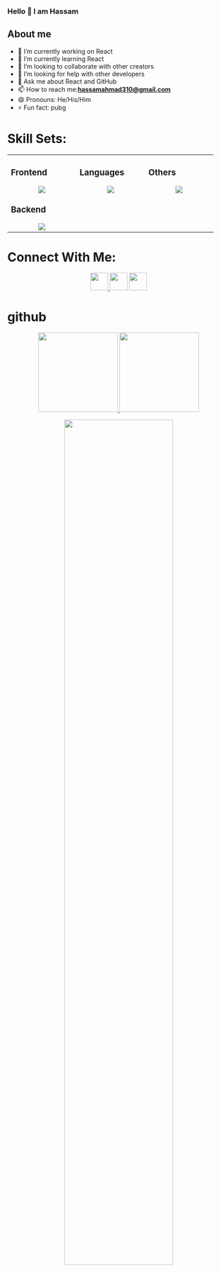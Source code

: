 ### Hello 👋 I am Hassam

## About me

- 🔭 I’m currently working on React
- 🌱 I’m currently learning React
- 👯 I’m looking to collaborate with other creators 
- 🤔 I’m looking for help with other developers
- 💬 Ask me about React and GitHub
- 📫 How to reach me:**hassamahmad310@gmail.com**
- 😄 Pronouns: He/His/Him
- ⚡ Fun fact: pubg

# Skill Sets:


<table><tr><td valign="top" width="25%">

### Frontend  
<a href="https://github.com/arhamansari11">
<div align="center">  
       <img src="https://skillicons.dev/icons?i=html,css,bootstrap,tailwind,js,react&perline=4" /> 
</div>
</a>

### Backend  
<a href="https://github.com/arhamansari11">
<div align="center">   
      <img src="https://skillicons.dev/icons?i=php,mysql,firebase,nodejs,express,mongodb&perline=4" /> 
</div>
</a>
</td><td valign="top" width="25%">
    
### Languages
<a href="https://github.com/arhamansari11">
<div align="center">
       <img src="https://skillicons.dev/icons?i=js,php,cpp,java,&perline=4" /> 
</div>
</a>

</td><td valign="top" width="25%">
  
### Others
<a href="https://github.com/arhamansari11">
<div align="center">
       <img src="https://skillicons.dev/icons?i=git,github,npm,figma,vscode,postman,stackoverflow,vscodeqt&perline=4" /> 
</div>
</a>
</td>
</tr></table>

<!--<table align="center">
  <tr>
    <td>
      <img src="https://www.vectorlogo.zone/logos/w3_html5/w3_html5-icon.svg" width="100px" hieght="100px"/>
    </td>
    <td>
      <img src="https://www.vectorlogo.zone/logos/w3_css/w3_css-icon.svg" width="100px" hieght="100px"/>
    </td>
     <td>
      <img src="https://www.vectorlogo.zone/logos/reactjs/reactjs-icon.svg" width="100px" hieght="100px"/>
    </td>
  </tr>
  <tr>
     <td>
      <img src="https://www.vectorlogo.zone/logos/nodejs/nodejs-ar21.svg" width="100px" hieght="100px"/>
    </td>
  <td>
      <img src="https://www.vectorlogo.zone/logos/java/java-icon.svg" width="100px" hieght="100px"/>
    </td>
    <td>
      <img src="https://www.vectorlogo.zone/logos/android/android-icon.svg" width="100px" hieght="100px"/>
    </td>
  </tr>
  <tr>
     <td>
      <img src="https://raw.githubusercontent.com/hassamdeveloper/hassamdeveloper/c22676e0d9457537d5e0a9f661fcf109917c4edf/javascript-js-seeklogo.svg" width="100px" hieght="100px"/>
    </td>
    <td>
      <img src="https://www.vectorlogo.zone/logos/getbootstrap/getbootstrap-ar21.svg" width="100px" hieght="100px" />
    </td>
      <td>
      <img src="https://www.vectorlogo.zone/logos/ionicframework/ionicframework-ar21.svg" width="100px" hieght="100px" />
    </td>
   
  </tr>

  <tr>
    <td>
      <img src="https://www.vectorlogo.zone/logos/mysql/mysql-ar21.svg"  width="100px" hieght="100px" />
    </td>
  </tr>
</table> -->

# Connect With Me:

<div align="center"> 
  <a target="_blank"  href="https://www.linkedin.com/in/hassam-ahmad-5a21992a2?utm_source=share&utm_campaign=share_via&utm_content=profile&utm_medium=ios_app" >
    <img src="https://www.vectorlogo.zone/logos/linkedin/linkedin-icon.svg" width="40px" hieght="40px" />
  </a>
      <a target="_blank" href="mailto:hassamahmad310@gmail.com"><img src="https://www.vectorlogo.zone/logos/gmail/gmail-icon.svg"  width="40px" hieght="40px" /></a>   
       <a target="_blank" href="https://x.com/hassamj95099098?s=21"><img src="https://upload.vectorlogo.zone/logos/twitter/images/ea8e72ba-26a4-4bdf-bdd5-ca7d5e3b56d6.svg" width="40px" hieght="40px" /></a>
 </div>

 # github
<p align="center">
    <a href="https://github.com/hassamdeveloper">
<img height="180em" src="https://github-readme-stats-git-masterrstaa-rickstaa.vercel.app/api?username=hassamdeveloper&show_icons=true&theme=algolia&include_all_commits=true&count_private=true&hide_border=true"/>
        <img height="180em" src="https://github-readme-stats-eight-theta.vercel.app/api/top-langs/?username=hassamdeveloper&langs_count=12&layout=compact&langs_count=8&theme=algolia&include_all_commits=true&count_private=true&hide_border=true" />
    </a>
</p>

 <p align="center">
   <a href="https://github.com/hassamdeveloper"> 
     <img width="70%" src="https://github-readme-streak-stats.herokuapp.com/?user=hassamdeveloper&theme=algolia&hide_border=true" /> 
   </a>  
 </p >
 <br>
 



